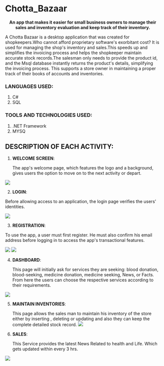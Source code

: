 # Chotta_Bazaar
<p align="center">
     <b> An app that makes it easier for small business owners to manage their sales and inventory evaluation and keep track of their inventory.</b>
</p>

A Chotta Bazaar is a desktop application that was created for shopkeepers.Who cannot afford proprietary software's exorbitant cost? It is used for managing the shop's inventory and sales.This speeds up and simplifies the invoicing process and helps the shopkeeper maintain accurate stock records.The salesman only needs to provide the product id, and the Msql database instantly returns the product's details, simplifying the invoicing process.  This supports a store owner in maintaining a proper track of their books of accounts and inventories.

### LANGUAGES USED:
 1. C#
 2. SQL

### TOOLS AND TECHNOLOGIES USED:
 1. .NET Framework
 2. MYSQ

## DESCRIPTION OF EACH ACTIVITY:
1. **WELCOME SCREEN**:

   The app's welcome page, which features the logo and a background, gives users the option to move on to the next activity or depart.
 
 <img src="https://user-images.githubusercontent.com/83163103/183296120-dba0b56b-6e51-4b0b-a1b4-be4f5d49b713.png" >
  
   
2. **LOGIN**:

  
Before allowing access to an application, the login page verifies the users' identities.
  
<img src="https://user-images.githubusercontent.com/83163103/183296512-408e0b8d-7531-4da2-b028-fc2adb8153d8.png">

3. **REGISTRATION**:

  
To use the app, a user must first register. He must also confirm his email address before logging in to access the app's transactional features.
  
<img src="https://user-images.githubusercontent.com/83163103/183296521-8e7c5f84-e40e-40c4-aa9a-4ac5eb1a891a.png" >
<img src="https://user-images.githubusercontent.com/83163103/183296526-72b6ed83-470f-44fc-9f13-8896f098322b.png" >


4. **DASHBOARD**:

    This page will initially ask for services they are seeking: blood donation, blood-seeking, medicine donation, medicine seeking, News, or Facts. From here the users can choose the respective services according to their requirements. 
   
<img src="https://user-images.githubusercontent.com/83163103/183296610-70310bb5-5f39-454a-b943-7cec3de58575.png">




5. **MAINTAIN INVENTORIES**:

   This page allows the sales man to maintain his inventory of the store either by inserting , deleting or updating and also  they can keep the complete detailed stock record.
   <img src="https://user-images.githubusercontent.com/83163103/183296613-e1f88232-bfd9-411e-9a4b-9fe0c32ac290.png">


6. **SALES**:

      This Service provides the latest News Related to health and Life. Which gets updated within every 3 hrs.
   
<img src="https://user-images.githubusercontent.com/83163103/183296614-16adfdcd-b447-4f62-ba63-1c42262664ae.png">




























    
 
